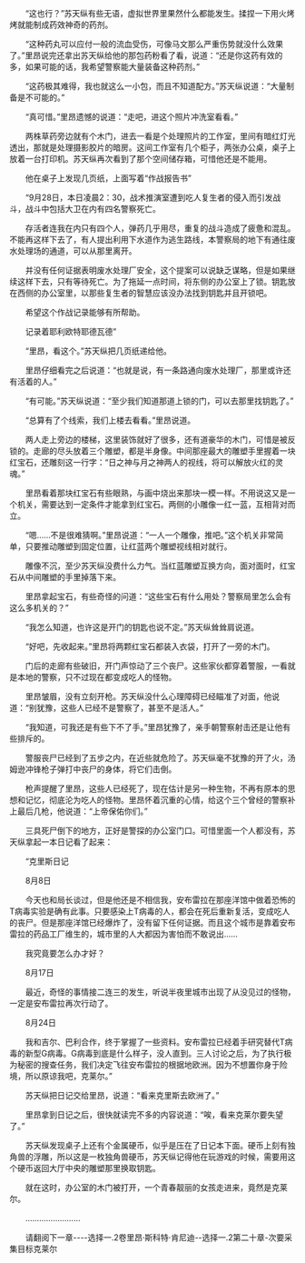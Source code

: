<div class="read-content j_readContent" id="">
                <p>　　“这也行？”苏天纵有些无语，虚拟世界里果然什么都能发生。揉捏一下用火烤烤就能制成药效神奇的药剂。<p>　　“这种药丸可以应付一般的流血受伤，可像马文那么严重伤势就没什么效果了。”里昂说完还拿出苏天纵给他的那包药粉看了看，说道：“还是你这药有效的多，如果可能的话，我希望警察能大量装备这种药剂。”<p>　　“这药极其难得，我也就这么一小包，而且不知道配方。”苏天纵说道：“大量制备是不可能的。”<p>　　“真可惜。”里昂遗憾的说道：“走吧，进这个照片冲洗室看看。”<p>　　两株草药旁边就有个木门，进去一看是个处理照片的工作室，里间有暗红灯光透出，那就是处理摄影胶片的暗房。这间工作室有几个柜子，两张办公桌，桌子上放着一台打印机。苏天纵再次看到了那个空间储存箱，可惜他还是不能用。<p>　　他在桌子上发现几页纸，上面写着“作战报告书”<p>　　“9月28日，本日凌晨2：30，战术推演室遭到吃人复生者的侵入而引发战斗，战斗中包括大卫在内有四名警察死亡。<p>　　存活者连我在内只有四个人，弹药几乎用尽，重复的战斗造成了疲惫和混乱。不能再这样下去了，有人提出利用下水道作为逃生路线，本警察局的地下有通往废水处理场的通道，可以从那里离开。<p>　　并没有任何证据表明废水处理厂安全，这个提案可以说缺乏谋略，但是如果继续这样下去，只有等待死亡。为了拖延一点时间，将东侧的办公室上了锁。钥匙放在西侧的办公室里，以那些复生者的智慧应该没办法找到钥匙并且开锁吧。<p>　　希望这个作战记录能够有所帮助。<p>　　记录着耶利欧特耶德瓦德”<p>　　“里昂，看这个。”苏天纵把几页纸递给他。<p>　　里昂仔细看完之后说道：“也就是说，有一条路通向废水处理厂，那里或许还有活着的人。”<p>　　“有可能。”苏天纵说道：“至少我们知道那道上锁的门，可以去那里找钥匙了。”<p>　　“总算有了个线索，我们上楼去看看。”里昂说道。<p>　　两人走上旁边的楼梯，这里装饰就好了很多，还有道豪华的木门，可惜是被反锁的。走廊的尽头放着三个雕塑，都是半身像。中间那座最大的雕塑手里握着一块红宝石，还雕刻这一行字：“日之神与月之神两人的视线，将可以解放火红的灵魂。”<p>　　里昂看着那块红宝石有些眼熟，与画中烧出来那块一模一样。不用说这又是一个机关，需要达到一定条件才能拿到红宝石。两侧的小雕像一红一蓝，互相背对而立。<p>　　“嗯……不是很难猜啊。”里昂说道：“一人一个雕像，推吧。”这个机关非常简单，只要推动雕塑到固定位置，让红蓝两个雕塑视线相对就行。<p>　　雕像不沉，至少苏天纵没费什么力气。当红蓝雕塑互换方向，面对面时，红宝石从中间雕塑的手里掉落下来。<p>　　里昂拿起宝石，有些奇怪的问道：“这些宝石有什么用处？警察局里怎么会有这么多机关的？”<p>　　“我怎么知道，也许这是开门的钥匙也说不定。”苏天纵耸耸肩说道。<p>　　“好吧，先收起来。”里昂将两颗红宝石都装入衣袋，打开了一旁的木门。<p>　　门后的走廊有些破旧，开门声惊动了三个丧尸。这些家伙都穿着警服，一看就是本地的警察，只不过现在都变成吃人的怪物。<p>　　里昂皱眉，没有立刻开枪。苏天纵没什么心理障碍已经瞄准了对面，他说道：“别犹豫，这些人已经不是警察了，甚至不是活人。”<p>　　“我知道，可我还是有些下不了手。”里昂犹豫了，亲手朝警察射击还是让他有些排斥的。<p>　　警服丧尸已经到了五步之内，在近些就危险了。苏天纵毫不犹豫的开了火，汤姆逊冲锋枪子弹打中丧尸的身体，将它们击倒。<p>　　枪声提醒了里昂，这些人已经死了，现在估计是另一种生物，不再有原本的思想和记忆，彻底沦为吃人的怪物。里昂怀着沉重的心情，给这个三个曾经的警察补上最后几枪，他说道：“上帝保佑你们。”<p>　　三具死尸倒下的地方，正好是警探的办公室门口。可惜里面一个人都没有，苏天纵拿起一本日记看了起来：<p>　　“克里斯日记<p>　　8月8日<p>　　今天也和局长谈过，但是他还是不相信我，安布雷拉在那座洋馆中做着恐怖的T病毒实验是确有此事。只要感染上T病毒的人，都会在死后重新复活，变成吃人的丧尸。但是那座洋馆已经爆炸了，没有留下任何证据。而且这个城市是靠着安布雷拉的药品工厂维生的，城市里的人大都因为害怕而不敢说出……<p>　　我究竟要怎么办才好？<p>　　8月17日<p>　　最近，奇怪的事情接二连三的发生，听说半夜里城市出现了从没见过的怪物，一定是安布雷拉再次行动了。<p>　　8月24日<p>　　我和吉尔、巴利合作，终于掌握了一些资料。安布雷拉已经着手研究替代T病毒的新型G病毒。G病毒到底是什么样子，没人直到。三人讨论之后，为了执行极为秘密的搜查任务，我们决定飞往安布雷拉的根据地欧洲。因为不想置你身于险境，所以原谅我吧，克莱尔。”<p>　　苏天纵把日记交给里昂，说道：“看来克里斯去欧洲了。”<p>　　里昂拿到日记之后，很快就读完不多的内容说道：“唉，看来克莱尔要失望了。”<p>　　苏天纵发现桌子上还有个金属硬币，似乎是压在了日记本下面。硬币上刻有独角兽的浮雕，所以这是一枚独角兽硬币，苏天纵记得他在玩游戏的时候，需要用这个硬币返回大厅中央的雕塑那里换取钥匙。<p>　　就在这时，办公室的木门被打开，一个青春靓丽的女孩走进来，竟然是克莱尔。<p>　　……………………<p>　　请翻阅下一章----选择一.2卷里昂·斯科特·肯尼迪--选择一.2第二十章-次要采集目标克莱尔<p> 
            </div>